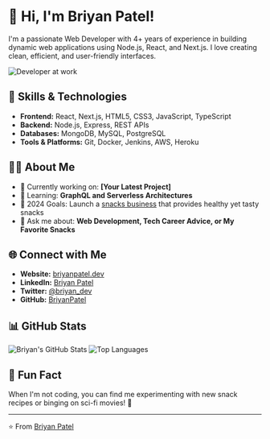 <!-- Title -->
# 👋 Hi, I'm Briyan Patel!

<!-- Short Introduction -->
I'm a passionate Web Developer with 4+ years of experience in building dynamic web applications using Node.js, React, and Next.js. I love creating clean, efficient, and user-friendly interfaces.

<!-- GIF or Image -->
![Developer at work](https://media.giphy.com/media/13HgwGsXF0aiGY/giphy.gif)

<!-- Key Skills -->
## 🚀 Skills & Technologies

- **Frontend:** React, Next.js, HTML5, CSS3, JavaScript, TypeScript
- **Backend:** Node.js, Express, REST APIs
- **Databases:** MongoDB, MySQL, PostgreSQL
- **Tools & Platforms:** Git, Docker, Jenkins, AWS, Heroku

<!-- About Me Section -->
## 👨‍💻 About Me

- 🔭 Currently working on: **[Your Latest Project]**
- 🌱 Learning: **GraphQL and Serverless Architectures**
- 🥅 2024 Goals: Launch a [snacks business](#) that provides healthy yet tasty snacks
- 💬 Ask me about: **Web Development, Tech Career Advice, or My Favorite Snacks**

<!-- Portfolio Links -->
## 🌐 Connect with Me

- **Website:** [briyanpatel.dev](https://yourwebsite.com)
- **LinkedIn:** [Briyan Patel](https://linkedin.com/in/briyanpatel)
- **Twitter:** [@briyan_dev](https://twitter.com/yourhandle)
- **GitHub:** [BriyanPatel](https://github.com/BriyanPatel)

<!-- GitHub Stats -->
## 📊 GitHub Stats

![Briyan's GitHub Stats](https://github-readme-stats.vercel.app/api?username=BriyanPatel&show_icons=true&theme=radical)
![Top Languages](https://github-readme-stats.vercel.app/api/top-langs/?username=BriyanPatel&layout=compact&theme=radical)

<!-- Fun Fact or Quote -->
## 🎉 Fun Fact

When I'm not coding, you can find me experimenting with new snack recipes or binging on sci-fi movies! 🍿

<!-- Footer -->
---
⭐️ From [Briyan Patel](https://github.com/BriyanPatel)
